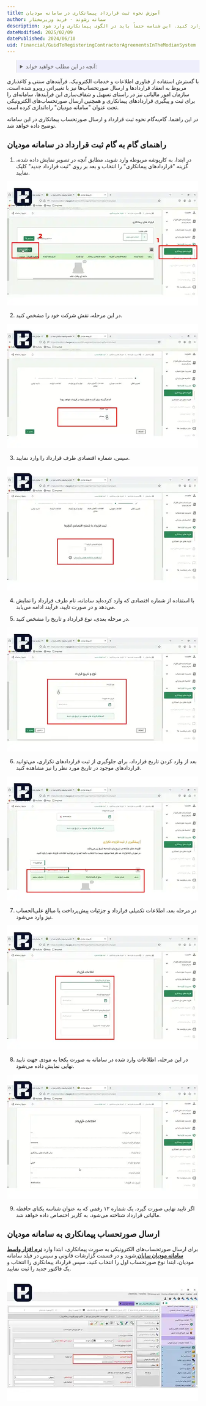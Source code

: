 ```yaml
---
title: آموزش نحوه ثبت قرارداد پیمانکاری در سامانه مودیان
author: سمانه رشوند - فربد وزیرمختار
description: جهت ثبت قرارداد پیمانکاری در سامانه مودیان باید شناسه یکتای 12 رقمی مربوط به قرارداد را نیز وارد کنید. این شناسه حتماً باید در الگوی پیمانکاری وارد شود.
dateModified: 2025/02/09
datePublished: 2024/06/10
uid: Financial/GuidToRegisteringContractorAgreementsInTheModianSystem
---
```


<blockquote style="background-color:#eeeefc; padding:0.5rem">
<details>
  <summary>آنچه در این مطلب خواهید خواند:</summary>
  <ul>
   <li>راهنمای گام‌ به‌ گام ثبت قرارداد در سامانه مودیان</li>
   <li>ارسال صورتحساب پیمانکاری به سامانه مودیان</li>
  </ul>
</details>
</blockquote>

 با گسترش استفاده از فناوری اطلاعات و خدمات الکترونیک، فرآیندهای سنتی و کاغذبازی مربوط به انعقاد قراردادها و ارسال صورتحساب‌ها نیز با تغییراتی روبرو شده است. سازمان امور مالیاتی نیز در راستای تسهیل و شفاف‌سازی این فرآیندها، سامانه‌ای را برای ثبت و پیگیری قراردادهای پیمانکاری و همچنین ارسال صورتحساب‌های الکترونیکی تحت عنوان "سامانه مودیان" راه‌اندازی کرده است.

در این راهنما، گام‌به‌گام نحوه ثبت قرارداد و ارسال صورتحساب پیمانکاری در این سامانه توضیح داده خواهد شد.

## راهنمای گام‌ به‌ گام ثبت قرارداد در سامانه مودیان

1. در ابتدا، به کارپوشه مربوطه وارد شوید، مطابق آنچه در تصویر نمایش داده شده، گزینه "قراردادهای پیمانکاری" را انتخاب و بعد بر روی "ثبت قرارداد جدید" کلیک نمایید.

![مرحله اول](./Images/1.webp)

2. در این مرحله، نقش شرکت خود را مشخص کنید.

![مرحله دوم](./Images/2.webp)

3. سپس، شماره اقتصادی طرف قرارداد را وارد نمایید.

![مرحله سوم](./Images/3.webp)

4. با استفاده از شماره اقتصادی که وارد کرده‌اید سامانه، نام طرف قرارداد را نمایش می‌دهد و در صورت تایید، فرآیند ادامه می‌یابد.

5. در مرحله بعدی، نوع قرارداد و تاریخ را مشخص کنید.

![مرحله پنجم](./Images/5.webp)

6. بعد از وارد کردن تاریخ قرارداد، برای جلوگیری از ثبت قراردادهای تکراری، می‌توانید قراردادهای موجود در تاریخ مورد نظر را نیز مشاهده کنید.

![مرحله ششم](./Images/6.webp)

7. در مرحله بعد، اطلاعات تکمیلی قرارداد و جزئیات پیش‌پرداخت یا مبالغ علی‌الحساب نیز وارد می‌شود.

![مرحله هفتم](./Images/7.webp)

8. در این مرحله، اطلاعات وارد شده در سامانه به صورت یکجا به مودی جهت تایید نهایی نمایش داده می‌شود.

![مرحله هشتم](./Images/8.webp) 

9. اگر تایید نهایی صورت گیرد، یک شماره ۱۲ رقمی که به عنوان شناسه یکتای حافظه مالیاتی قرارداد شناخته می‌شود، به کاربر اختصاص داده خواهد شد.

## ارسال صورتحساب پیمانکاری به سامانه مودیان

برای ارسال صورتحساب‌های الکترونیکی به صورت پیمانکاری، ابتدا وارد **<a href="https://www.hooshkar.com/Software/Sayan/Module/TpTaxGov" target="_blank">نرم افزار واسط سامانه مودیان سایان
</a>** شوید و در قسمت گزارشات قانونی و سپس در فیلد سامانه مودیان، ابتدا نوع صورتحساب اول را انتخاب کنید، سپس قرارداد پیمانکاری را انتخاب و یک فاکتور جدید را ثبت نمایید.

![مرحله اخر](./Images/10.webp)
